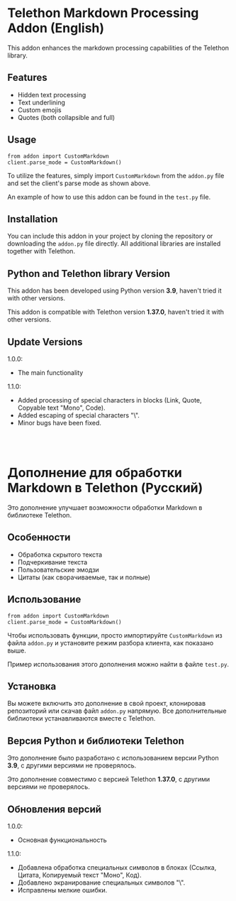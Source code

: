 <h1>Telethon Markdown Processing Addon (English)</h1>

<p>This addon enhances the markdown processing capabilities of the Telethon library.</p>

<h2>Features</h2>
<ul>
    <li>Hidden text processing</li>
    <li>Text underlining</li>
    <li>Custom emojis</li>
    <li>Quotes (both collapsible and full)</li>
</ul>

<h2>Usage</h2>
<pre><code>from addon import CustomMarkdown
client.parse_mode = CustomMarkdown()</code></pre>

<p>To utilize the features, simply import <code>CustomMarkdown</code> from the <code>addon.py</code> file and set the client's parse mode as shown above.</p>
<p>An example of how to use this addon can be found in the <code>test.py</code> file.</p>

<h2>Installation</h2>
<p>You can include this addon in your project by cloning the repository or downloading the <code>addon.py</code> file directly. All additional libraries are installed together with Telethon.</p>

<h2>Python and Telethon library Version</h2>
<p>This addon has been developed using Python version <strong>3.9</strong>, haven't tried it with other versions.</p>
<p>This addon is compatible with Telethon version <strong>1.37.0</strong>, haven't tried it with other versions.</p>

<h2>Update Versions</h2>
<p>1.0.0:</p>
<ul>
    <li>The main functionality</li>
</ul>
<p>1.1.0:</p>
<ul>
    <li>Added processing of special characters in blocks (Link, Quote, Copyable text "Mono", Code).</li>
    <li>Added escaping of special characters "\".</li>
    <li>Minor bugs have been fixed.</li>
</ul>
<br><br>
<h1>Дополнение для обработки Markdown в Telethon (Русский)</h1>

<p>Это дополнение улучшает возможности обработки Markdown в библиотеке Telethon.</p>

<h2>Особенности</h2>
<ul>
    <li>Обработка скрытого текста</li>
    <li>Подчеркивание текста</li>
    <li>Пользовательские эмодзи</li>
    <li>Цитаты (как сворачиваемые, так и полные)</li>
</ul>

<h2>Использование</h2>
<pre><code>from addon import CustomMarkdown
client.parse_mode = CustomMarkdown()</code></pre>

<p>Чтобы использовать функции, просто импортируйте <code>CustomMarkdown</code> из файла <code>addon.py</code> и установите режим разбора клиента, как показано выше.</p>
<p>Пример использования этого дополнения можно найти в файле <code>test.py</code>.</p>

<h2>Установка</h2>
<p>Вы можете включить это дополнение в свой проект, клонировав репозиторий или скачав файл <code>addon.py</code> напрямую. Все дополнительные библиотеки устанавливаются вместе с Telethon.</p>

<h2>Версия Python и библиотеки Telethon</h2>
<p>Это дополнение было разработано с использованием версии Python <strong>3.9</strong>, с другими версиями не проверялось.</p>
<p>Это дополнение совместимо с версией Telethon <strong>1.37.0</strong>, с другими версиями не проверялось.</p>

<h2>Обновления версий</h2>
<p>1.0.0:</p>
<ul>
    <li>Основная функциональность</li>
</ul>
<p>1.1.0:</p>
<ul>
    <li>Добавлена обработка специальных символов в блоках (Ссылка, Цитата, Копируемый текст "Моно", Код).</li>
    <li>Добавлено экранирование специальных символов "\".</li>
    <li>Исправлены мелкие ошибки.</li>
</ul>
